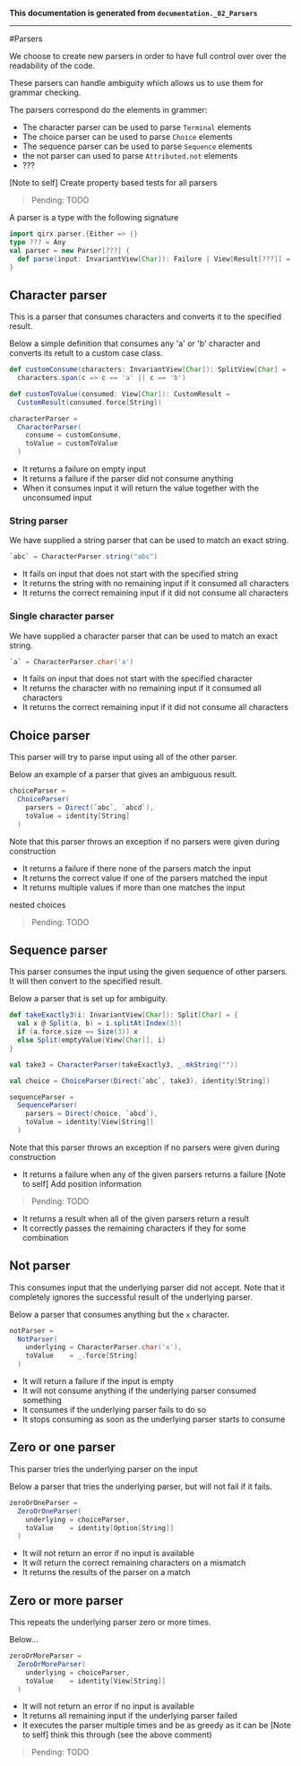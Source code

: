 **This documentation is generated from `documentation._02_Parsers`**

---
#Parsers

We choose to create new parsers in order to have full control over over the readability
of the code.

These parsers can handle ambiguity which allows us to use them for grammar checking.

The parsers correspond do the elements in grammer:

- The character parser can be used to parse `Terminal` elements
- The choice parser can be used to parse `Choice` elements
- The sequence parser can be used to parse `Sequence` elements
- the not parser can used to parse `Attributed.not` elements
- ???
 
[Note to self] Create property based tests for all parsers
> Pending: TODO

A parser is a type with the following signature
 
```scala
import qirx.parser.{Either => |}
type ??? = Any
val parser = new Parser[???] {
  def parse(input: InvariantView[Char]): Failure | View[Result[???]] = ???
}
```
## Character parser

This is a parser that consumes characters and converts it to the specified result.

Below a simple definition that consumes any 'a' or 'b' character and converts its
retult to a custom case class.
 
```scala
def customConsume(characters: InvariantView[Char]): SplitView[Char] =
  characters.span(c => c == 'a' || c == 'b')

def customToValue(consumed: View[Char]): CustomResult =
  CustomResult(consumed.force[String])

characterParser =
  CharacterParser(
    consume = customConsume,
    toValue = customToValue
  )
```
- It returns a failure on empty input
- It returns a failure if the parser did not consume anything
- When it consumes input it will return the value together with the unconsumed input
 
### String parser

We have supplied a string parser that can be used to match an exact string.
 
```scala
`abc` = CharacterParser.string("abc")
```
- It fails on input that does not start with the specified string
- It returns the string with no remaining input if it consumed all characters
- It returns the correct remaining input if it did not consume all characters
### Single character parser

We have supplied a character parser that can be used to match an exact string.
 
```scala
`a` = CharacterParser.char('a')
```
- It fails on input that does not start with the specified character
- It returns the character with no remaining input if it consumed all characters
- It returns the correct remaining input if it did not consume all characters
## Choice parser

This parser will try to parse input using all of the other parser.

Below an example of a parser that gives an ambiguous result.
 
```scala
choiceParser =
  ChoiceParser(
    parsers = Direct(`abc`, `abcd`),
    toValue = identity[String]
  )
```
Note that this parser throws an exception if no parsers were given during construction
- It returns a failure if there none of the parsers match the input
- It returns the correct value if one of the parsers matched the input
- It returns multiple values if more than one matches the input
 
nested choices
> Pending: TODO

## Sequence parser

This parser consumes the input using the given sequence of other parsers. It will then
convert to the specified result.

Below a parser that is set up for ambiguity.
 
```scala
def takeExactly3(i: InvariantView[Char]): Split[Char] = {
  val x @ Split(a, b) = i.splitAt(Index(3))
  if (a.force.size == Size(3)) x
  else Split(emptyValue[View[Char]], i)
}

val take3 = CharacterParser(takeExactly3, _.mkString(""))

val choice = ChoiceParser(Direct(`abc`, take3), identity[String])

sequenceParser =
  SequenceParser(
    parsers = Direct(choice, `abcd`),
    toValue = identity[View[String]]
  )
```
Note that this parser throws an exception if no parsers were given during construction
- It returns a failure when any of the given parsers returns a failure
[Note to self] Add position information
> Pending: TODO

- It returns a result when all of the given parsers return a result
- It correctly passes the remaining characters if they for some combination
## Not parser

This consumes input that the underlying parser did not accept. Note that it completely
ignores the successful result of the underlying parser.

Below a parser that consumes anything but the `x` character.
 
```scala
notParser =
  NotParser(
    underlying = CharacterParser.char('x'),
    toValue    = _.force[String]
  )
```
- It will return a failure if the input is empty
- It will not consume anything if the underlying parser consumed something
- It consumes if the underlying parser fails to do so
- It stops consuming as soon as the underlying parser starts to consume
## Zero or one parser

This parser tries the underlying parser on the input

Below a parser that tries the underlying parser, but will not fail if it fails.
 
```scala
zeroOrOneParser =
  ZeroOrOneParser(
    underlying = choiceParser,
    toValue    = identity[Option[String]]
  )
```
- It will not return an error if no input is available
- It will return the correct remaining characters on a mismatch
- It returns the results of the parser on a match
## Zero or more parser

This repeats the underlying parser zero or more times.

Below...
 
```scala
zeroOrMoreParser =
  ZeroOrMoreParser(
    underlying = choiceParser,
    toValue    = identity[View[String]]
  )
```
- It will not return an error if no input is available
- It returns all remaining input if the underlying parser failed
- It executes the parser multiple times and be as greedy as it can be
[Note to self] think this through (see the above comment)
> Pending: TODO

